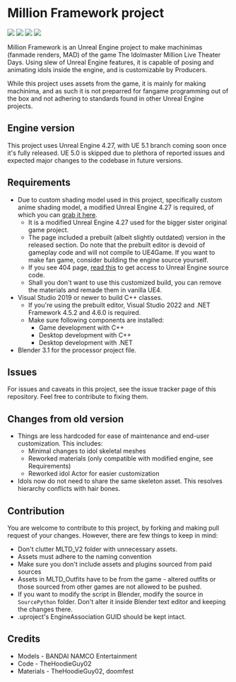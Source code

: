 # Million Framework project
![](https://img.shields.io/badge/UE%20version-4.27-blue?style=for-the-badge&logo=unrealengine) ![](https://img.shields.io/github/issues-raw/TheHoodieGuy02/MillionFramework?style=for-the-badge) ![](https://img.shields.io/github/repo-size/TheHoodieGuy02/MillionFramework?style=for-the-badge)
![](https://raw.githubusercontent.com/TheHoodieGuy02/MillionFramework/master/Content/Splash/EdSplash.png)

Million Framework is an Unreal Engine project to make machinimas (fanmade renders, MAD) of the game The Idolmaster Million Live Theater Days. Using slew of Unreal Engine features, it is capable of posing and animating idols inside the engine, and is customizable by Producers.

While this project uses assets from the game, it is mainly for making machinima, and as such it is not preparred for fangame programming out of the box and not adhering to standards found in other Unreal Engine projects.

## Engine version
This project uses Unreal Engine 4.27, with UE 5.1 branch coming soon once it's fully released. UE 5.0 is skipped due to plethora of reported issues and expected major changes to the codebase in future versions.

## Requirements
- Due to custom shading model used in this project, specifically custom anime shading model, a modified Unreal Engine 4.27 is required, of which you can [grab it here](https://github.com/TheHoodieGuy02/UnrealEngine).
  - It is a modified Unreal Engine 4.27 used for the bigger sister original game project.
  - The page included a prebuilt (albeit slightly outdated) version in the released section. Do note that the prebuilt editor is devoid of gameplay code and will not compile to UE4Game. If you want to make fan game, consider building the engine source yourself.
  - If you see 404 page, [read this](https://www.unrealengine.com/en-US/ue-on-github) to get access to Unreal Engine source code.
  - Shall you don't want to use this customized build, you can remove the materials and remade them in vanilla UE4.
- Visual Studio 2019 or newer to build C++ classes.
  - If you're using the prebuilt editor, Visual Studio 2022 and .NET Framework 4.5.2 and 4.6.0 is required.
  - Make sure following components are installed:
    - Game development with C++
    - Desktop development with C++
    - Desktop development with .NET
- Blender 3.1 for the processor project file.

## Issues

For issues and caveats in this project, see the issue tracker page of this repository. Feel free to contribute to fixing them.

## Changes from old version
- Things are less hardcoded for ease of maintenance and end-user customization. This includes:
  - Minimal changes to idol skeletal meshes
  - Reworked materials (only compatible with modified engine, see Requirements)
  - Reworked idol Actor for easier customization
- Idols now do not need to share the same skeleton asset. This resolves hierarchy conflicts with hair bones.

## Contribution
You are welcome to contribute to this project, by forking and making pull request of your changes. However, there are few things to keep in mind:

- Don't clutter MLTD_V2 folder with unnecessary assets.
- Assets must adhere to the naming convention
- Make sure you don't include assets and plugins sourced from paid sources
- Assets in MLTD_Outfits have to be from the game - altered outfits or those sourced from other games are not allowed to be pushed.
- If you want to modify the script in Blender, modify the source in `SourcePython` folder. Don't alter it inside Blender text editor and keeping the changes there.
- .uproject's EngineAssociation GUID should be kept intact.

## Credits
- Models - BANDAI NAMCO Entertainment
- Code - TheHoodieGuy02
- Materials - TheHoodieGuy02, doomfest